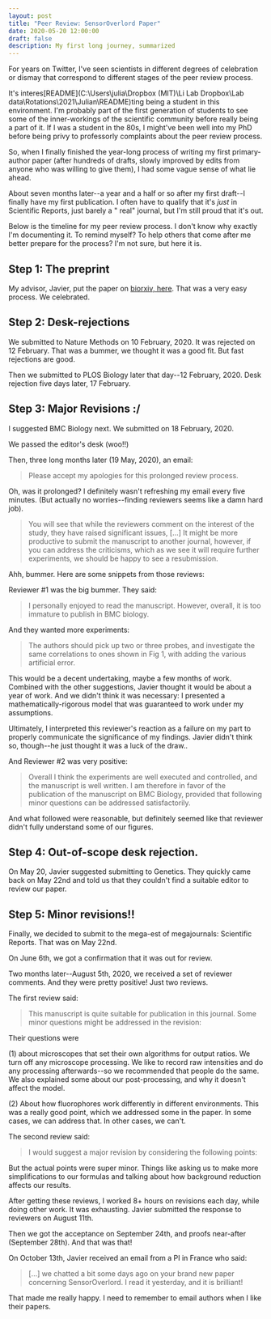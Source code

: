 ```yaml
---
layout: post
title: "Peer Review: SensorOverlord Paper"
date: 2020-05-20 12:00:00
draft: false
description: My first long journey, summarized
---
```


For years on Twitter, I've seen scientists in different degrees of celebration or dismay that correspond to different stages of the peer review process. 

It's interes[README](C:\Users\julia\Dropbox (MIT)\Li Lab Dropbox\Lab data\Rotations\2021\Julian\README)ting being a student in this environment. I'm probably part of the first generation of students to see some of the inner-workings of the scientific community before really being a part of it. If I was a student in the 80s, I might've been well into my PhD before being privy to professorly complaints about the peer review process.

So, when I finally finished the year-long process of writing my first primary-author paper (after hundreds of drafts, slowly improved by edits from anyone who was willing to give them), I had some vague sense of what lie ahead.

About seven months later--a year and a half or so after my first draft--I finally have my first publication. I often have to qualify that it's *just* in Scientific Reports, just barely a " real" journal, but I'm still proud that it's out. 

Below is the timeline for my peer review process. I don't know why exactly I'm documenting it. To remind myself? To help others that come after me better prepare for the process? I'm not sure, but here it is.


## Step 1: The preprint

My advisor, Javier, put the paper on [biorxiv, here](https://www.biorxiv.org/content/10.1101/2020.01.31.928895v1). That was a very easy process. We celebrated. 

## Step 2: Desk-rejections

We submitted to Nature Methods on 10 February, 2020. It was rejected on 12 February. That was a bummer, we thought it was a good fit. But fast rejections are good.

Then we submitted to PLOS Biology later that day--12 February, 2020. Desk rejection five days later, 17 February.


## Step 3: Major Revisions :/

I suggested BMC Biology next. We submitted on 18 February, 2020.

We passed the editor's desk (woo!!)

Then, three long months later (19 May, 2020), an email:

<blockquote> Please accept my apologies for this prolonged review process. </blockquote>

Oh, was it prolonged? I definitely wasn't refreshing my email every five minutes. (But actually no worries--finding reviewers seems like a damn hard job).

> You will see that while the reviewers comment on the interest of the study, they have raised significant issues, [...] It might be more productive to submit the manuscript to another journal, however, if you can address the criticisms, which as we see it will require further experiments, we should be happy to see a resubmission.

Ahh, bummer. Here are some snippets from those reviews:

Reviewer \#1 was the big bummer. They said:

> I personally enjoyed to read the manuscript. However, overall, it is too immature to publish in BMC biology.

And they wanted more experiments:

> The authors should pick up two or three probes, and investigate the same correlations to ones shown in Fig 1, with adding the various artificial error.

This would be a decent undertaking, maybe a few months of work. Combined with the other suggestions, Javier thought it would be about a year of work. And we didn't think it was necessary: I presented a mathematically-rigorous model that was guaranteed to work under my assumptions. 

Ultimately, I interpreted this reviewer's reaction as a failure on my part to properly communicate the significance of my findings. Javier didn't think so, though--he just thought it was a luck of the draw.. 

And Reviewer \#2 was very positive:

> Overall I think the experiments are well executed and controlled, and the manuscript is well written. I am therefore in favor of the publication of the manuscript on BMC Biology, provided that following minor questions can be addressed satisfactorily. 

And what followed were reasonable, but definitely seemed like that reviewer didn't fully understand some of our figures. 

## Step 4: Out-of-scope desk rejection.

On May 20, Javier suggested submitting to Genetics. They quickly came back on May 22nd and told us that they couldn't find a suitable editor to review our paper. 

## Step 5: Minor revisions!!

Finally, we decided to submit to the mega-est of megajournals: Scientific Reports. That was on May 22nd.

On June 6th, we got a confirmation that it was out for review.

Two months later--August 5th, 2020, we received a set of reviewer comments. And they were pretty positive! Just two reviews. 

The first review said:

> This manuscript is quite suitable for publication in this journal. Some minor questions might be addressed in the revision:

Their questions were

(1) about microscopes that set their own algorithms for output ratios. We turn off any microscope processing. We like to record raw intensities and do any processing afterwards--so we recommended that people do the same. We also explained some about our post-processing, and why it doesn't affect the model.

(2) About how fluorophores work differently in different environments.
This was a really good point, which we addressed some in the paper. In some cases, we can address that. In other cases, we can't. 

The second review said:

> I would suggest a major revision by considering the following points:

But the actual points were super minor. Things like asking us to make more simplifications to our formulas and talking about how background reduction affects our results. 

After getting these reviews, I worked 8+ hours on revisions each day, while doing other work. It was exhausting. Javier submitted the response to reviewers on August 11th. 

Then we got the acceptance on September 24th, and proofs near-after (September 28th). And that was that!

On October 13th, Javier received an email from a PI in France who said:

> [...] we chatted a bit some days ago on your brand new paper concerning SensorOverlord. I read it yesterday, and it is brilliant!

That made me really happy. I need to remember to email authors when I like their papers. 

